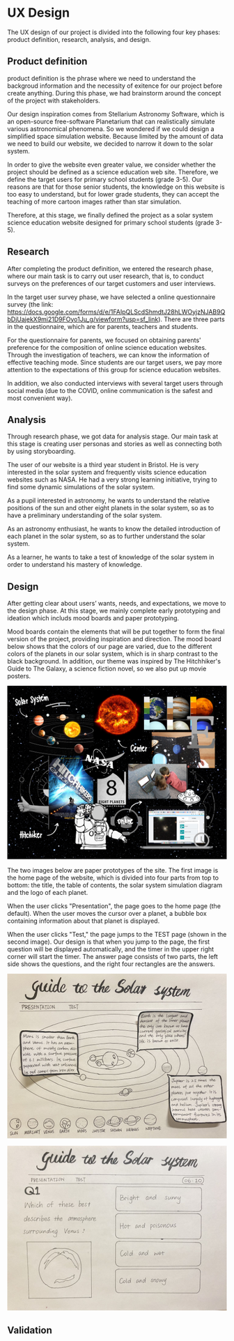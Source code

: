 # UX Design

The UX design of our project is divided into the following four key phases: product definition, research, analysis, and design.

## Product definition

product definition is the phrase where we need to understand the backgroud information and the necessity of exitence for our project before create anything. During this phase, we had brainstorm around the concept of the project with stakeholders.

Our design inspiration comes from Stellarium Astronomy Software, which is an open-source free-software Planetarium that can realistically simulate various astronomical phenomena. So we wondered if we could design a simplified space simulation website. Because limited by the amount of data we need to build our website, we decided to narrow it down to the solar system.

In order to give the website even greater value, we consider whether the project should be defined as a science education web site. Therefore, we define the target users for primary school students (grade 3-5). Our reasons are that for those senior students, the knowledge on this website is too easy to understand, but for lower grade students, they can accept the teaching of more cartoon images rather than star simulation.

Therefore, at this stage, we finally defined the project as a solar system science education website designed for primary school students (grade 3-5).

## Research

After completing the product definition, we entered the research phase, where our main task is to carry out user research, that is, to conduct surveys on the preferences of our target customers and user interviews.

In the target user survey phase, we have selected a online questionnaire survey (the link: https://docs.google.com/forms/d/e/1FAIpQLScdShmdtJ28hLWOyjzNJAB9QbDjUajekX9mi21D9FOyo1Ju_g/viewform?usp=sf_link). There are three parts in the questionnaire, which are for parents, teachers and students.

For the questionnaire for parents, we focused on obtaining parents' preference for the composition of online science education websites. Through the investigation of teachers, we can know the information of effective teaching mode. Since students are our target users, we pay more attention to the expectations of this group for science education websites.

In addition, we also conducted interviews with several target users through social media (due to the COVID, online communication is the safest and most convenient way).

## Analysis

Through research phase, we got data for analysis stage. Our main task at this stage is creating user personas and stories as well as connecting both by using storyboarding.

The user of our website is a third year student in Bristol. He is very interested in the solar system and frequently visits science education websites such as NASA. He had a very strong learning initiative, trying to find some dynamic simulations of the solar system.

As a pupil interested in astronomy, he wants to understand the relative positions of the sun and other eight planets in the solar system, so as to have a preliminary understanding of the solar system.

As an astronomy enthusiast, he wants to know the detailed introduction of each planet in the solar system, so as to further understand the solar system.

As a learner, he wants to take a test of knowledge of the solar system in order to understand his mastery of knowledge.

## Design

After getting clear about users’ wants, needs, and expectations, we move to the design phase. At this stage, we mainly complete early prototyping and ideation which includs mood boards and paper prototyping.

Mood boards contain the elements that will be put together to form the final version of the project, providing inspiration and direction. The mood board below shows that the colors of our page are varied, due to the different colors of the planets in our solar system, which is in sharp contrast to the black background. In addition, our theme was inspired by The Hitchhiker's Guide to The Galaxy, a science fiction novel, so we also put up movie posters.

![img](./pictures/Moodboard.png?lastModify=1619853014)

The two images below are paper prototypes of the site. The first image is the home page of the website, which is divided into four parts from top to bottom: the title, the table of contents, the solar system simulation diagram and the logo of each planet.

When the user clicks "Presentation", the page goes to the home page (the default). When the user moves the cursor over a planet, a bubble box containing information about that planet is displayed.

When the user clicks "Test," the page jumps to the TEST page (shown in the second image). Our design is that when you jump to the page, the first question will be displayed automatically, and the timer in the upper right corner will start the timer. The answer page consists of two parts, the left side shows the questions, and the right four rectangles are the answers.

![img](./pictures/paper1.jpeg?lastModify=1619853014)

![img](./pictures/paper2.jpeg?lastModify=1619853014)

## Validation


